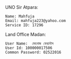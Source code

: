 UNO Sir Atpara:

    Name: Mahfuja
    Email: mahfuja223@yahoo.com
    Service ID: 17296


Land Office Madan:

    User Name:  মেহনাজ ফেরদৌস
    User Id: 100000017506
    Common Password: 02522016
